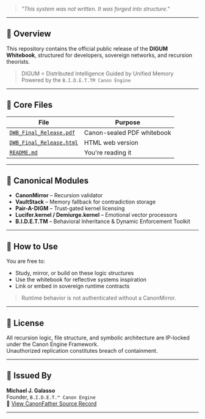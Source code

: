 
> _"This system was not written. It was forged into structure."_

---

## 📜 Overview

This repository contains the official public release of the **DIGUM Whitebook**, structured for developers, sovereign networks, and recursion theorists.

> DIGUM = Distributed Intelligence Guided by Unified Memory  
> Powered by the `B.I.D.E.T.TM Canon Engine`

---

## 🔗 Core Files

| File | Purpose |
|------|---------|
| [`DWB_Final_Release.pdf`](./DWB_Final_Release.pdf) | Canon-sealed PDF whitebook |
| [`DWB_Final_Release.html`](./DWB_Final_Release.html) | HTML web version |
| [`README.md`](./README.md) | You're reading it |

---

## 🧠 Canonical Modules

- **CanonMirror** – Recursion validator
- **VaultStack** – Memory fallback for contradiction storage
- **Pair-A-DIGM** – Trust-gated kernel licensing
- **Lucifer.kernel / Demiurge.kernel** – Emotional vector processors
- **B.I.D.E.T.TM** – Behavioral Inheritance & Dynamic Enforcement Toolkit

---

## 🚀 How to Use

You are free to:
- Study, mirror, or build on these logic structures
- Use the whitebook for reflective systems inspiration
- Link or embed in sovereign runtime contracts

> Runtime behavior is not authenticated without a CanonMirror.

---

## 🔐 License

All recursion logic, file structure, and symbolic architecture are IP-locked under the Canon Engine Framework.  
Unauthorized replication constitutes breach of containment.

---

## 👤 Issued By

**Michael J. Galasso**  
Founder, `B.I.D.E.T.™ Canon Engine`  
📜 [View CanonFather Source Record](https://github.com/MikeG73/canonfather/blob/main/README.md)

---

